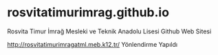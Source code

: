 # rosvitatimurimrag.github.io
Rosvita Timur İmrağ Mesleki ve Teknik Anadolu Lisesi Github Web Sitesi

http://rosvitatimurimragatml.meb.k12.tr/ Yönlendirme Yapıldı
